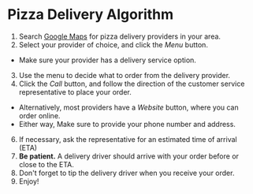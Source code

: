 # Pizza Delivery Algorithm
1. Search [Google Maps](https://maps.google.com) for pizza delivery providers in your area.
2. Select your provider of choice, and click the *Menu* button.
- Make sure your provider has a delivery service option.
3. Use the menu to decide what to order from the delivery provider.
4. Click the *Call* button, and follow the direction of the customer service representative to place your order.
- Alternatively, most providers have a *Website* button, where you can order online.
- Either way, Make sure to provide your phone number and address.
6. If necessary, ask the representative for an estimated time of arrival (ETA)
7. **Be patient.** A delivery driver should arrive with your order before or close to the ETA.
8. Don't forget to tip the delivery driver when you receive your order.
9. Enjoy!
